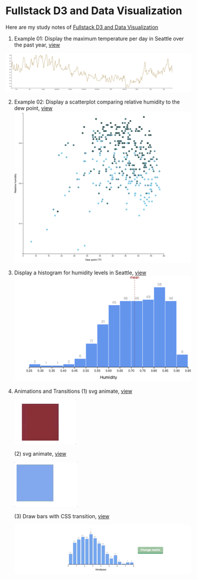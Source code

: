 # Fullstack D3 and Data Visualization

Here are my study notes of [Fullstack D3 and Data Visualization](https://www.fullstack.io/fullstack-d3)

1. Example 01: Display the maximum temperature per day in Seattle over the past year, [view](https://pcu.gitee.io/fullstack_d3_and_data_visualization/01-making-your-first-chart/index.html)

![01-making-your-first-chart](images/01-making-your-first-chart_.png)

2. Example 02: Display a scatterplot comparing relative humidity to the dew point, [view](https://pcu.gitee.io/fullstack_d3_and_data_visualization/02-making-a-scatterplot/index.html)
   ![02-making-a-scatterplot](images/02-making-a-scatterplot.png)

3. Display a histogram for humidity levels in Seattle, [view](https://pcu.gitee.io/fullstack_d3_and_data_visualization/03-making-a-bar-chart/index.html)
   ![03-making-a-bar-chart](images/03-making-a-bar-chart.png)

4. Animations and Transitions
   (1) svg animate, [view](https://pcu.gitee.io/fullstack_d3_and_data_visualization/04-animations-and-transitions/svg-animate.html)

   ![svg animate](images/04-svg-animate.gif)

   (2) svg animate, [view](https://pcu.gitee.io/fullstack_d3_and_data_visualization/04-animations-and-transitions/css-animate.html)

   ![css animate](images/04-css-animate.gif)

   (3) Draw bars with CSS transition, [view](https://pcu.gitee.io/fullstack_d3_and_data_visualization/04-animations-and-transitions/draw-bars-with-css-transition/index.html)
   
   ![Draw bars with CSS transition](images/04-draw-bars-with-css-transition.gif)
